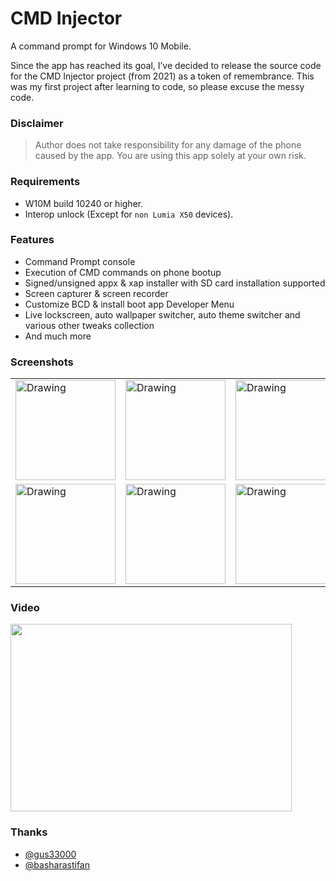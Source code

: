 # CMD Injector
A command prompt for Windows 10 Mobile.


Since the app has reached its goal, I’ve decided to release the source code for the CMD Injector project (from 2021) as a token of remembrance. This was my first project after learning to code, so please excuse the messy code.


### Disclaimer
> Author does not take responsibility for any damage of the phone caused by the app. You are using this app solely at your own risk.


### Requirements
* W10M build 10240 or higher.
* Interop unlock (Except for `non Lumia X50` devices).


### Features
* Command Prompt console
* Execution of CMD commands on phone bootup
* Signed/unsigned appx & xap installer with SD card installation supported
* Screen capturer & screen recorder
* Customize BCD & install boot app Developer Menu
* Live lockscreen, auto wallpaper switcher, auto theme switcher and various other tweaks collection
* And much more


### Screenshots
<table><tr>
<td> <img src="https://github.com/fadilfadz01/CMD.Injector/assets/66063294/2844126b-b6d3-4330-a284-9bf1ed21c855" alt="Drawing" style="width: 160px;"/> </td>
<td> <img src="https://github.com/fadilfadz01/CMD.Injector/assets/66063294/a2696e81-c080-4f82-b767-086853ffc069" alt="Drawing" style="width: 160px;"/> </td>
<td> <img src="https://github.com/fadilfadz01/CMD.Injector/assets/66063294/eec37c6e-d568-4b21-a40f-11bdd76ead8c" alt="Drawing" style="width: 160px;"/> </td>
<td> <img src="https://github.com/fadilfadz01/CMD.Injector/assets/66063294/87ba7b93-11aa-4b10-bb83-38db96e27d9b" alt="Drawing" style="width: 160px;"/> </td>
<td> <img src="https://github.com/fadilfadz01/CMD.Injector/assets/66063294/ea1e827a-1892-4852-9dc9-a39af787b78d" alt="Drawing" style="width: 160px;"/> </td>
<td> <img src="https://github.com/fadilfadz01/CMD.Injector/assets/66063294/a744effb-9239-46b6-ab62-a23decb5a7ff" alt="Drawing" style="width: 160px;"/> </td>
</tr><tr>
<td> <img src="https://github.com/fadilfadz01/CMD.Injector/assets/66063294/cdc38a16-3067-465b-9af7-d6c5fc5b3b6f" alt="Drawing" style="width: 160px;"/> </td>
<td> <img src="https://github.com/fadilfadz01/CMD.Injector/assets/66063294/ec5c060d-5944-45c5-9d88-5458b30e629c" alt="Drawing" style="width: 160px;"/> </td>
<td> <img src="https://github.com/fadilfadz01/CMD.Injector/assets/66063294/01ac0e50-46db-4157-956c-aa63ebe17ca4" alt="Drawing" style="width: 160px;"/> </td>
<td> <img src="https://github.com/fadilfadz01/CMD.Injector/assets/66063294/d29292e5-5193-4320-ad26-e050f093038e" alt="Drawing" style="width: 160px;"/> </td>
<td> <img src="https://github.com/fadilfadz01/CMD.Injector/assets/66063294/f88645e8-a899-47c4-802a-b13ebad24352" alt="Drawing" style="width: 160px;"/> </td>
<td> </td>
</tr></table>


### Video
[<img src="https://img.youtube.com/vi/BBAlEPMGyg8/hqdefault.jpg" width="450" height="300"/>](https://www.youtube.com/embed/BBAlEPMGyg8)


### Thanks
* [@gus33000](https://github.com/gus33000)
* [@basharastifan](https://github.com/basharast)
